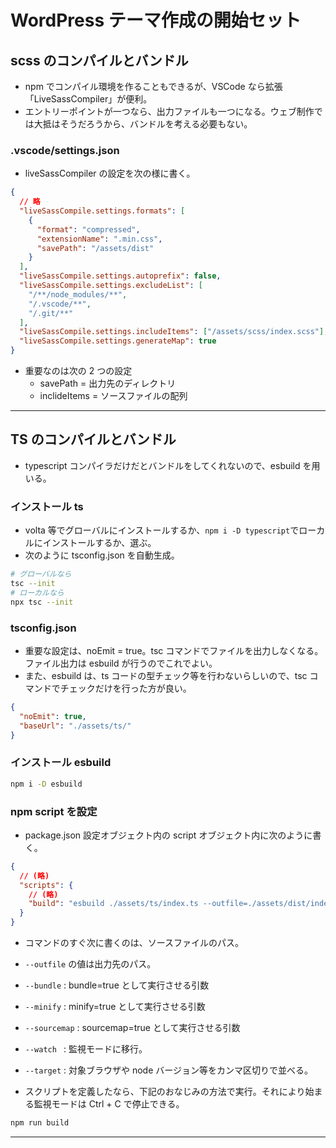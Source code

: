 # WordPress テーマ作成の開始セット

## scss のコンパイルとバンドル

- npm でコンパイル環境を作ることもできるが、VSCode なら拡張「LiveSassCompiler」が便利。
- エントリーポイントが一つなら、出力ファイルも一つになる。ウェブ制作では大抵はそうだろうから、バンドルを考える必要もない。

### .vscode/settings.json

- liveSassCompiler の設定を次の様に書く。

```json
{
  // 略
  "liveSassCompile.settings.formats": [
    {
      "format": "compressed",
      "extensionName": ".min.css",
      "savePath": "/assets/dist"
    }
  ],
  "liveSassCompile.settings.autoprefix": false,
  "liveSassCompile.settings.excludeList": [
    "/**/node_modules/**",
    "/.vscode/**",
    "/.git/**"
  ],
  "liveSassCompile.settings.includeItems": ["/assets/scss/index.scss"],
  "liveSassCompile.settings.generateMap": true
}
```

- 重要なのは次の 2 つの設定
  - savePath = 出力先のディレクトリ
  - inclideItems = ソースファイルの配列

---

## TS のコンパイルとバンドル

- typescript コンパイラだけだとバンドルをしてくれないので、esbuild を用いる。

### インストール ts

- volta 等でグローバルにインストールするか、`npm i -D typescript`でローカルにインストールするか、選ぶ。
- 次のように tsconfig.json を自動生成。

```bash
# グローバルなら
tsc --init
# ローカルなら
npx tsc --init
```

### tsconfig.json

- 重要な設定は、noEmit = true。tsc コマンドでファイルを出力しなくなる。ファイル出力は esbuild が行うのでこれでよい。
- また、esbuild は、ts コードの型チェック等を行わないらしいので、tsc コマンドでチェックだけを行った方が良い。

```json
{
  "noEmit": true,
  "baseUrl": "./assets/ts/"
}
```

### インストール esbuild

```bash
npm i -D esbuild
```

### npm script を設定

- package.json 設定オブジェクト内の script オブジェクト内に次のように書く。

```json
{
  // (略)
  "scripts": {
    // (略)
    "build": "esbuild ./assets/ts/index.ts --outfile=./assets/dist/index.min.js --bundle --minify --sourcemap --watch --target=chrome58,edge16,firefox57,safari11"
  }
}
```

- コマンドのすぐ次に書くのは、ソースファイルのパス。
- `--outfile` の値は出力先のパス。
- `--bundle` : bundle=true として実行させる引数
- `--minify` : minify=true として実行させる引数
- `--sourcemap` : sourcemap=true として実行させる引数
- `--watch ` : 監視モードに移行。
- `--target` : 対象ブラウザや node バージョン等をカンマ区切りで並べる。

- スクリプトを定義したなら、下記のおなじみの方法で実行。それにより始まる監視モードは Ctrl + C で停止できる。

```bash
npm run build
```

---
